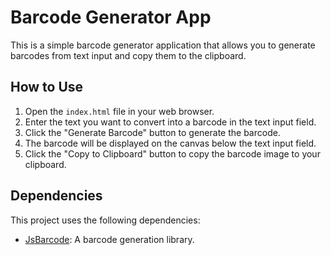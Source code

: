 # Barcode Generator App

This is a simple barcode generator application that allows you to generate barcodes from text input and copy them to the clipboard.

## How to Use

1. Open the `index.html` file in your web browser.
2. Enter the text you want to convert into a barcode in the text input field.
3. Click the "Generate Barcode" button to generate the barcode.
4. The barcode will be displayed on the canvas below the text input field.
5. Click the "Copy to Clipboard" button to copy the barcode image to your clipboard.

## Dependencies

This project uses the following dependencies:

- [JsBarcode](https://github.com/lindell/JsBarcode): A barcode generation library.
